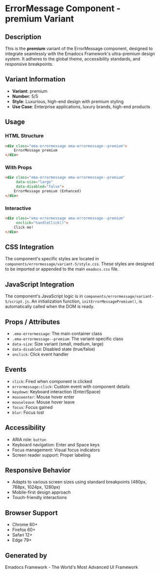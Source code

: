 # ErrorMessage Component - premium Variant

## Description
This is the **premium** variant of the ErrorMessage component, designed to integrate seamlessly with the Emadocs Framework's ultra-premium design system. It adheres to the global theme, accessibility standards, and responsive breakpoints.

## Variant Information
- **Variant**: premium
- **Number**: 5/5
- **Style**: Luxurious, high-end design with premium styling
- **Use Case**: Enterprise applications, luxury brands, high-end products

## Usage

### HTML Structure
```html
<div class="ema-errormessage ema-errormessage--premium">
    ErrorMessage premium
</div>
```

### With Props
```html
<div class="ema-errormessage ema-errormessage--premium" 
     data-size="large" 
     data-disabled="false">
    ErrorMessage premium (Enhanced)
</div>
```

### Interactive
```html
<div class="ema-errormessage ema-errormessage--premium" 
     onclick="handleClick()">
    Click me!
</div>
```

## CSS Integration
The component's specific styles are located in `components/errormessage/variant-5/style.css`. These styles are designed to be imported or appended to the main `emadocs.css` file.

## JavaScript Integration
The component's JavaScript logic is in `components/errormessage/variant-5/script.js`. An initialization function, `initErrorMessagePremium()`, is automatically called when the DOM is ready.

## Props / Attributes
- `.ema-errormessage`: The main container class
- `.ema-errormessage--premium`: The variant-specific class
- `data-size`: Size variant (small, medium, large)
- `data-disabled`: Disabled state (true/false)
- `onclick`: Click event handler

## Events
- `click`: Fired when component is clicked
- `errormessage:click`: Custom event with component details
- `keydown`: Keyboard interaction (Enter/Space)
- `mouseenter`: Mouse hover enter
- `mouseleave`: Mouse hover leave
- `focus`: Focus gained
- `blur`: Focus lost

## Accessibility
- ARIA role: `button`
- Keyboard navigation: Enter and Space keys
- Focus management: Visual focus indicators
- Screen reader support: Proper labeling

## Responsive Behavior
- Adapts to various screen sizes using standard breakpoints (480px, 768px, 1024px, 1280px)
- Mobile-first design approach
- Touch-friendly interactions

## Browser Support
- Chrome 60+
- Firefox 60+
- Safari 12+
- Edge 79+

## Generated by
Emadocs Framework - The World's Most Advanced UI Framework
